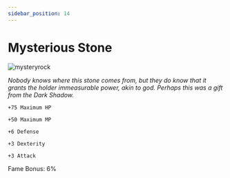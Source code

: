```yaml
---
sidebar_position: 14
---
```


# Mysterious Stone

![mysteryrock](https://vwiki.valorserver.com/api/item/picture/mysterious%20stone)

<i>Nobody knows where this stone comes from, but they do know that it grants the holder immeasurable power, akin to god. Perhaps this was a gift from the Dark Shadow.</i>

    +75 Maximum HP
    
    +50 Maximum MP
    
    +6 Defense
    
    +3 Dexterity
    
    +3 Attack
    
Fame Bonus: 6%
